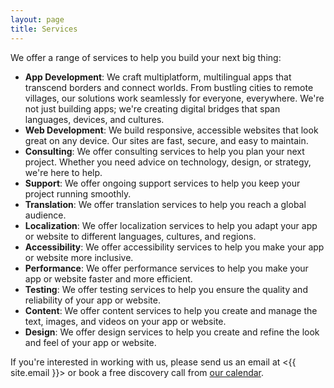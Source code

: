 ```yaml
---
layout: page
title: Services
---
```


We offer a range of services to help you build your next big thing:

- **App Development**: We craft multiplatform, multilingual apps that transcend borders and connect worlds. From bustling cities to remote villages, our solutions work seamlessly for everyone, everywhere. We're not just building apps; we're creating digital bridges that span languages, devices, and cultures.
- **Web Development**: We build responsive, accessible websites that look great on any device. Our sites are fast, secure, and easy to maintain.
- **Consulting**: We offer consulting services to help you plan your next project. Whether you need advice on technology, design, or strategy, we're here to help.
- **Support**: We offer ongoing support services to help you keep your project running smoothly.
- **Translation**: We offer translation services to help you reach a global audience.
- **Localization**: We offer localization services to help you adapt your app or website to different languages, cultures, and regions.
- **Accessibility**: We offer accessibility services to help you make your app or website more inclusive.
- **Performance**: We offer performance services to help you make your app or website faster and more efficient.
- **Testing**: We offer testing services to help you ensure the quality and reliability of your app or website.
- **Content**: We offer content services to help you create and manage the text, images, and videos on your app or website.
- **Design**: We offer design services to help you create and refine the look and feel of your app or website.

If you're interested in working with us, please send us an email at <{{ site.email }}> or book a free discovery call from [our calendar](https://fantastical.app/jovian/d5n5-discovery-call).

